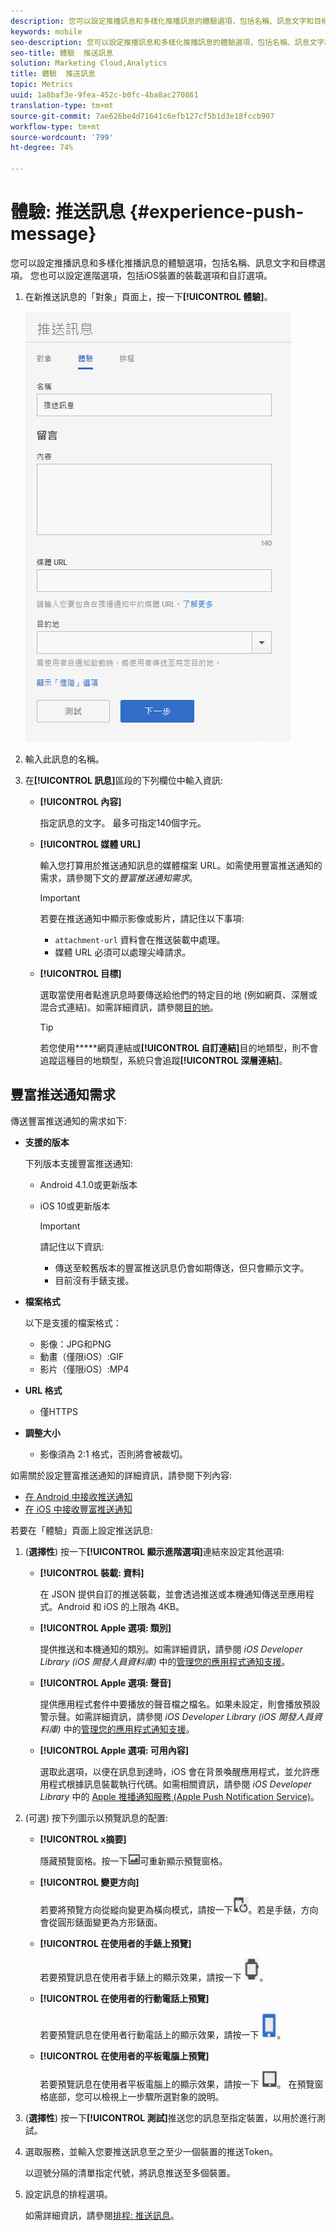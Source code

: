 ```yaml
---
description: 您可以設定推播訊息和多樣化推播訊息的體驗選項，包括名稱、訊息文字和目標選項。 您也可以設定進階選項，包括iOS裝置的裝載選項和自訂選項。
keywords: mobile
seo-description: 您可以設定推播訊息和多樣化推播訊息的體驗選項，包括名稱、訊息文字和目標選項。 您也可以設定進階選項，包括iOS裝置的裝載選項和自訂選項。
seo-title: 體驗  推送訊息
solution: Marketing Cloud,Analytics
title: 體驗  推送訊息
topic: Metrics
uuid: 1a8baf3e-9fea-452c-b0fc-4ba8ac270861
translation-type: tm+mt
source-git-commit: 7ae626be4d71641c6efb127cf5b1d3e18fccb907
workflow-type: tm+mt
source-wordcount: '799'
ht-degree: 74%

---
```



# 體驗: 推送訊息 {#experience-push-message}

您可以設定推播訊息和多樣化推播訊息的體驗選項，包括名稱、訊息文字和目標選項。 您也可以設定進階選項，包括iOS裝置的裝載選項和自訂選項。

1. 在新推送訊息的「對象」頁面上，按一下&#x200B;**[!UICONTROL 體驗]**。

   ![體驗推送訊息畫面](assets/experience-push-message.png)

1. 輸入此訊息的名稱。
1. 在&#x200B;**[!UICONTROL 訊息]**&#x200B;區段的下列欄位中輸入資訊:

   * **[!UICONTROL 內容]**

      指定訊息的文字。 最多可指定140個字元。

   * **[!UICONTROL 媒體 URL]**

      輸入您打算用於推送通知訊息的媒體檔案 URL。如需使用豐富推送通知的需求，請參閱下文的&#x200B;*豐富推送通知需求*。

      >[!IMPORTANT]
      >
      >若要在推送通知中顯示影像或影片，請記住以下事項:
      > * `attachment-url` 資料會在推送裝載中處理。
      > * 媒體 URL 必須可以處理尖峰請求。


   * **[!UICONTROL 目標]**

      選取當使用者點進訊息時要傳送給他們的特定目的地 (例如網頁、深層或混合式連結)。如需詳細資訊，請參閱[目的地](/help/using/acquisition-main/c-create-destinations.md)。

      >[!TIP]
      >
      >若您使用*****&#x200B;網頁連結或&#x200B;**[!UICONTROL 自訂連結]**&#x200B;目的地類型，則不會追蹤這種目的地類型，系統只會追蹤&#x200B;**[!UICONTROL 深層連結]**。

## 豐富推送通知需求

傳送豐富推送通知的需求如下:

* **支援的版本**

   下列版本支援豐富推送通知:
   * Android 4.1.0或更新版本
   * iOS 10或更新版本

      >[!IMPORTANT]
      >
      >請記住以下資訊:
      >* 傳送至較舊版本的豐富推送訊息仍會如期傳送，但只會顯示文字。
      >* 目前沒有手錶支援。


* **檔案格式**

   以下是支援的檔案格式：
   * 影像：JPG和PNG
   * 動畫（僅限iOS）:GIF
   * 影片（僅限iOS）:MP4

* **URL 格式**
   * 僅HTTPS

* **調整大小**
   * 影像須為 2:1 格式，否則將會被裁切。

如需關於設定豐富推送通知的詳細資訊，請參閱下列內容:

* [在 Android 中接收推送通知](/help/android/messaging-main/push-messaging/c-set-up-rich-push-notif-android.md)
* [在 iOS 中接收豐富推送通知](/help/ios/messaging-main/push-messaging/c-set-up-rich-push-notif-ios.md)

若要在「體驗」頁面上設定推送訊息:

1. (**選擇性**) 按一下&#x200B;**[!UICONTROL 顯示進階選項]**&#x200B;連結來設定其他選項:

   * **[!UICONTROL 裝載: 資料]**

      在 JSON 提供自訂的推送裝載，並會透過推送或本機通知傳送至應用程式。Android 和 iOS 的上限為 4KB。

   * **[!UICONTROL Apple 選項: 類別]**

      提供推送和本機通知的類別。如需詳細資訊，請參閱 *iOS Developer Library (iOS 開發人員資料庫)* 中的[管理您的應用程式通知支援](https://developer.apple.com/library/content/documentation/NetworkingInternet/Conceptual/RemoteNotificationsPG/SupportingNotificationsinYourApp.html#//apple_ref/doc/uid/TP40008194-CH4-SW9)。

   * **[!UICONTROL Apple 選項: 聲音]**

      提供應用程式套件中要播放的聲音檔之檔名。如果未設定，則會播放預設警示聲。如需詳細資訊，請參閱 *iOS Developer Library (iOS 開發人員資料庫)* 中的[管理您的應用程式通知支援](https://developer.apple.com/library/content/documentation/NetworkingInternet/Conceptual/RemoteNotificationsPG/SupportingNotificationsinYourApp.html#//apple_ref/doc/uid/TP40008194-CH4-SW10)。

   * **[!UICONTROL Apple 選項: 可用內容]**

      選取此選項，以便在訊息到達時，iOS 會在背景喚醒應用程式，並允許應用程式根據訊息裝載執行代碼。如需相關資訊，請參閱 *iOS Developer Library* 中的 [Apple 推播通知服務 (Apple Push Notification Service)](https://developer.apple.com/library/content/documentation/NetworkingInternet/Conceptual/RemoteNotificationsPG/APNSOverview.html#//apple_ref/doc/uid/TP40008194-CH8-SW1)。

1. (可選) 按下列圖示以預覽訊息的配置:

   * **[!UICONTROL x摘要]**

      隱藏預覽窗格。按一下![預覽](assets/icon_preview.png)可重新顯示預覽窗格。

   * **[!UICONTROL 變更方向]**

      若要將預覽方向從縱向變更為橫向模式，請按一下![方向](assets/icon_orientation.png)。若是手錶，方向會從圓形錶面變更為方形錶面。

   * **[!UICONTROL 在使用者的手錶上預覽]**

      若要預覽訊息在使用者手錶上的顯示效果，請按一下 ![手錶圖示](assets/icon_watch.png)。

   * **[!UICONTROL 在使用者的行動電話上預覽]**

      若要預覽訊息在使用者行動電話上的顯示效果，請按一下 ![電話圖示](assets/icon_phone.png)。

   * **[!UICONTROL 在使用者的平板電腦上預覽]**

      若要預覽訊息在使用者平板電腦上的顯示效果，請按一下 ![平板電腦圖示](assets/icon_tablet.png)。
   在預覽窗格底部，您可以檢視上一步驟所選對象的說明。

1. (**選擇性**) 按一下&#x200B;**[!UICONTROL 測試]**&#x200B;推送您的訊息至指定裝置，以用於進行測試。
1. 選取服務，並輸入您要推送訊息至之至少一個裝置的推送Token。

   以逗號分隔的清單指定代號，將訊息推送至多個裝置。

1. 設定訊息的排程選項。

   如需詳細資訊，請參閱[排程: 推送訊息](/help/using/in-app-messaging/t-create-push-message/c-schedule-push-message.md)。

